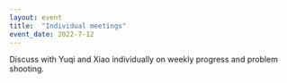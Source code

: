 ```yaml
---
layout: event
title:  "Individual meetings"
event_date: 2022-7-12
---
```


Discuss with Yuqi and Xiao individually on weekly progress and problem shooting.
